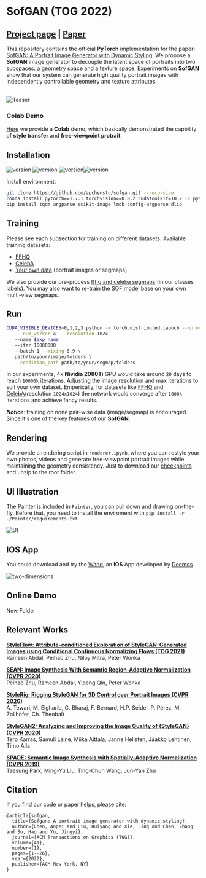 # SofGAN (TOG 2022)
## [Project page](https://apchenstu.github.io/sofgan/) |  [Paper](https://arxiv.org/abs/2007.03780)
This repository contains the official **PyTorch** implementation for the paper: [SofGAN: A Portrait Image Generator with Dynamic Styling](https://arxiv.org/abs/2007.03780).
We propose a **SofGAN** image generator to decouple the latent space of portraits into two subspaces: a geometry space and a texture space.
Experiments on **SofGAN** show that our system can generate high quality portrait images with independently controllable geometry and texture attributes.<br><br>

![Teaser](https://github.com/apchenstu/apchenstu.github.io/blob/master/sofgan/img/semantic_level.png)

### Colab Demo

[Here](https://colab.research.google.com/drive/1V03JfVsuOamgncWMXoOOSRsQPzd35x5v?usp=sharing) we provide a **Colab** demo, which basically demonstrated the capbility of **style transfer** and **free-viewpoint protrait**. 

## Installation

![version](https://img.shields.io/badge/pytorch-%3E%3D%201.7.1-blue) ![version](https://img.shields.io/badge/Ubuntu-%3E%3D16.04-blue) ![version](https://img.shields.io/badge/torchvision-%3E%3D0.8.2-blue)![version](https://img.shields.io/badge/cudatoolkit-%3D%3D10.2-blue)


Install environment:
```bash
git clone https://github.com/apchenstu/sofgan.git --recursive
conda install pytorch==1.7.1 torchvision==0.8.2 cudatoolkit=10.2 -c pytorch
pip install tqdm argparse scikit-image lmdb config-argparse dlib
```

## Training
Please see each subsection for training on different datasets. Available training datasets:

* [FFHQ](https://github.com/NVlabs/stylegan)
* [CelebA](https://github.com/switchablenorms/CelebAMask-HQ)
* [Your own data](#your-own-data) (portrait images or segmaps)

We also provide our pre-process [ffhq and celeba segmaps](https://1drv.ms/u/s!Ard0t_p4QWIMhhQQz82NRbxRIjZ5?e=uYiBpg) (in our classes labels). You may also want to re-train the [SOF model](https://github.com/walnut-REE/sof/) base on your own multi-view segmaps.

## Run

```bash
CUDA_VISIBLE_DEVICES=0,1,2,3 python -m torch.distributed.launch --nproc_per_node=4 --master_port=9999 train.py \
    --num_worker 4  --resolution 1024
   --name $exp_name
   --iter 10000000
   --batch 1 --mixing 0.9 \
   path/to/your/image/folders \
   --condition_path path/to/your/segmap/folders
```

In our experiments, 4x **Nividia 2080Ti** GPU  would take around `20` days to reach `10000k` iterations.  Adjusting the image resolution and max iterations to suit your own dataset. Emperically, for datasets like [FFHQ](https://github.com/NVlabs/stylegan) and [CelebA](https://github.com/switchablenorms/CelebAMask-HQ)(resolution `1024x1024`) the network would converge after `1000k` iterations and achieve fancy results.

***Notice***: training on none pair-wise data (image/segmap) is encouraged. Since it's one of the key features of our **SofGAN**.

## Rendering
We provide a rendering script in `renderer.ipynb`, where you can restyle your own photos, videos and generate free-viewpoint portrait images while maintaining the geometry consistency.
Just to download our [checkpoints](https://drive.google.com/file/d/17SW3MurX_78_CfT29DaBZuqnKEjkbzQv/view?usp=sharing) and unzip to the root folder.

## UI Illustration
   The Painter is included in `Painter`, you can pull down and drawing on-the-fly.
   Before that, you need to install the enviroment with ```pip install -r ./Painter/requirements.txt```

![UI](https://github.com/apchenstu/GIFs/blob/main/sofgan.gif)

## IOS App
You could download and try the [Wand](https://apps.apple.com/cn/app/wand/id1574341319), an **IOS** App developed by [Deemos](https://www.deemos.com/).

![two-dimensions](https://github.com/apchenstu/GIFs/blob/main/two-dimensions.gif)

## Online Demo
New Folder

## Relevant Works
[**StyleFlow: Attribute-conditioned Exploration of StyleGAN-Generated Images using Conditional Continuous Normalizing Flows (TOG 2021)**](https://arxiv.org/abs/2008.02401)<br>
Rameen Abdal, Peihao Zhu, Niloy Mitra, Peter Wonka

[**SEAN: Image Synthesis With Semantic Region-Adaptive Normalization (CVPR 2020)**](https://arxiv.org/abs/1911.12861)<br>
Peihao Zhu, Rameen Abdal, Yipeng Qin, Peter Wonka

[**StyleRig: Rigging StyleGAN for 3D Control over Portrait Images (CVPR 2020)**](https://gvv.mpi-inf.mpg.de/projects/StyleRig/)<br>
A. Tewari, M. Elgharib, G. Bharaj, F. Bernard, H.P. Seidel, P. Pérez, M. Zollhöfer, Ch. Theobalt

[**StyleGAN2: Analyzing and Improving the Image Quality of {StyleGAN} (CVPR 2020)**](https://arxiv.org/abs/1912.04958)<br>
Tero Karras, Samuli Laine, Miika Aittala, Janne Hellsten, Jaakko Lehtinen, Timo Aila

[**SPADE: Semantic Image Synthesis with Spatially-Adaptive Normalization (CVPR 2019)**](https://arxiv.org/abs/1903.07291)<br>
Taesung Park, Ming-Yu Liu, Ting-Chun Wang, Jun-Yan Zhu

## Citation
If you find our code or paper helps, please cite:
```
@article{sofgan,
  title={Sofgan: A portrait image generator with dynamic styling},
  author={Chen, Anpei and Liu, Ruiyang and Xie, Ling and Chen, Zhang and Su, Hao and Yu, Jingyi},
  journal={ACM Transactions on Graphics (TOG)},
  volume={41},
  number={1},
  pages={1--26},
  year={2022},
  publisher={ACM New York, NY}
}
```
